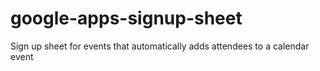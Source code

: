 # google-apps-signup-sheet
Sign up sheet for events that automatically adds attendees to a calendar event
